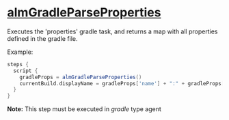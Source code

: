 # [almGradleParseProperties](/vars/almGradleParseProperties.groovy)

Executes the 'properties' gradle task, and returns a map with all properties defined in the gradle file.

Example:

```groovy
steps {
  script {
    gradleProps = almGradleParseProperties()
    currentBuild.displayName = gradleProps['name'] + ":" + gradleProps['version']
  }
}

```

**Note:** This step must be executed in *gradle* type agent